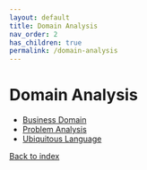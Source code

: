 ```yaml
---
layout: default
title: Domain Analysis
nav_order: 2
has_children: true
permalink: /domain-analysis
---
```


# Domain Analysis

* [Business Domain](business-domain.md)
* [Problem Analysis](domain-problem-analysis.md)
* [Ubiquitous Language](ubiquitous-language.md)

[Back to index](../index.md)